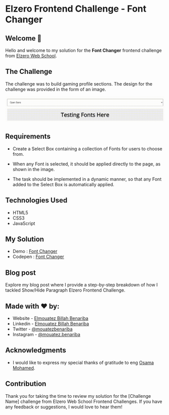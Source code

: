 # Elzero Frontend Challenge - Font Changer

## Welcome 👋

Hello and welcome to my solution for the **Font Changer** frontend challenge from [Elzero Web School](https://elzero.org/category/challenges/front-end-challenges/).

## The Challenge

The challenge was to build gaming profile sections. The design for the challenge was provided in the form of an image.

![Font Changer](images/javascript-font-changer.gif)

## Requirements

- Create a Select Box containing a collection of Fonts for users to choose from.

- When any Font is selected, it should be applied directly to the page, as shown in the image.

- The task should be implemented in a dynamic manner, so that any Font added to the Select Box is automatically applied.

## Technologies Used

- HTML5
- CSS3
- JavaScript

## My Solution

- Demo : [Font Changer](https://mouatezbenariba.github.io/Elzero-Frontend-Challenges/font-changer/)
- Codepen : [Font Changer](https://codepen.io/mouatezbenariba/pen/JjeRVmB)

## Blog post

Explore my blog post where I provide a step-by-step breakdown of how I tackled Show/Hide Paragraph Elzero Frontend Challenge.

## Made with ❤ by:

- Website - [Elmouatez Billah Benariba](https://www.mouatezbenariba.me/)
- Linkedin - [Elmouatez Billah Benariba](https://www.linkedin.com/in/mouatezbenariba/)
- Twitter - [@mouatezbenariba](https://twitter.com/mouatezbenariba)
- Instagram - [@mouatez.benariba](https://www.instagram.com/mouatez.benariba/)

## Acknowledgments

- I would like to express my special thanks of gratitude to eng [Osama Mohamed](https://github.com/OsamaElzero).

## Contribution

Thank you for taking the time to review my solution for the [Challenge Name] challenge from Elzero Web School Frontend Challenges. If you have any feedback or suggestions, I would love to hear them!
